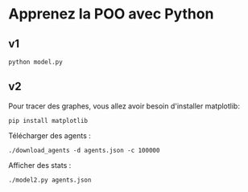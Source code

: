 # Apprenez la POO avec Python

## v1

    python model.py

## v2

Pour tracer des graphes, vous allez avoir besoin d'installer matplotlib:

    pip install matplotlib

Télécharger des agents :

    ./download_agents -d agents.json -c 100000

Afficher des stats :

    ./model2.py agents.json
